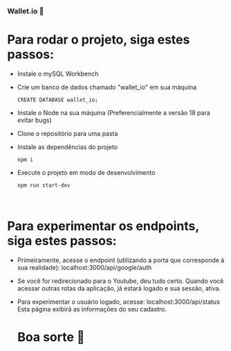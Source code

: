 ### Wallet.io 💸

# Para rodar o projeto, siga estes passos:

- Instale o mySQL Workbench
- Crie um banco de dados chamado "wallet_io" em sua máquina
  ```
  CREATE DATABASE wallet_io;
  ```
- Instale o Node na sua máquina (Preferencialmente a versão 18 para evitar bugs)
- Clone o repositório para uma pasta
- Instale as dependências do projeto
  ```
  npm i
  ```
- Execute o projeto em modo de desenvolvimento
  ```
  npm run start-dev
  ```

  <br>

# Para experimentar os endpoints, siga estes passos:

- Primeiramente, acesse o endpoint (utilizando a porta que corresponde à sua realidade): localhost:3000/api/google/auth
- Se você for redirecionado para o Youtube, deu tudo certo. Quando você acessar outras rotas da aplicação, já estará logado e sua sessão, ativa.
- Para experimentar o usuário logado, acesse: localhost:3000/api/status Esta página exibirá as informações do seu cadastro.

  # Boa sorte 💸
